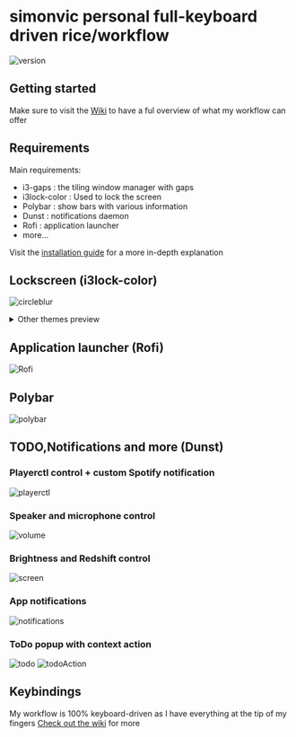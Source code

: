 # simonvic personal full-keyboard driven rice/workflow 
![version](https://img.shields.io/badge/version-2.0.0-red)

## Getting started
Make sure to visit the [Wiki](https://github.com/simonvic/dotfiles/wiki) to have a ful overview of what my workflow can offer

## Requirements
Main requirements:
* i3-gaps : the tiling window manager with gaps
* i3lock-color : Used to lock the screen
* Polybar : show bars with various information 
* Dunst : notifications daemon
* Rofi : application launcher
* more...

Visit the [installation guide](https://github.com/simonvic/dotfiles/wiki/Installation-and-Configuration) for a more in-depth explanation
 
## Lockscreen (i3lock-color)
![circleblur](https://imgur.com/X4KEcVR.gif)

<details>
 <summary> Other themes preview </summary>
 
![barblur](https://imgur.com/AD6SStG.gif)
![image](https://imgur.com/t9re5NI.gif)

</details>

## Application launcher (Rofi)
![Rofi](https://imgur.com/U2OKJvx.gif)

## Polybar
![polybar](https://imgur.com/BbjNiOo.gif)

## TODO,Notifications and more (Dunst)
### Playerctl control + custom Spotify notification
![playerctl](https://i.imgur.com/0XehgiR.gif)
### Speaker and microphone control
![volume](https://imgur.com/NAcWdqa.gif)
### Brightness and Redshift control
![screen](https://imgur.com/9UBUZQg.gif)
### App notifications
![notifications](https://imgur.com/dgIq5dr.gif)
### ToDo popup with context action
![todo](https://imgur.com/8OWFgx8.gif)
![todoAction](https://imgur.com/aYN9Ees.gif)

## Keybindings
My workflow is 100% keyboard-driven as I have everything at the tip of my fingers
[Check out the wiki](https://github.com/simonvic/dotfiles/wiki/Keybindings) for more
